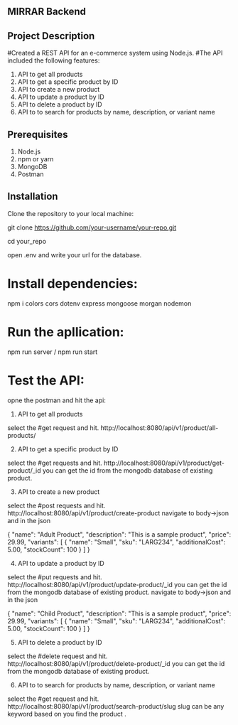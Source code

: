 ## MIRRAR Backend
## Project Description 

#Created a REST API for an e-commerce system using Node.js. 
#The API included the following features:
1. API to get all products
2. API to get a specific product by ID
3. API to create a new product
4. API to update a product by ID
5. API to delete a product by ID
6. API to to search for products by name, description, or variant name

## Prerequisites
1. Node.js
2. npm or yarn
3. MongoDB
4. Postman 

## Installation

Clone the repository to your local machine:

git clone https://github.com/your-username/your-repo.git

cd your_repo

open .env and write your url for the database.

# Install dependencies:
npm i  colors cors dotenv express mongoose morgan nodemon

# Run the apllication:
npm run server / npm run start 

# Test the API:
opne the postman and hit the api:

1. API to get all products

select the #get request and hit.
http://localhost:8080/api/v1/product/all-products/

2. API to get a specific product by ID

select the #get requests and hit.
http://localhost:8080/api/v1/product/get-product/_id
you can get the id from the mongodb database of existing product.

3. API to create a new product

select the #post requests and hit.
http://localhost:8080/api/v1/product/create-product
navigate to body->json 
and in the json 

{
  "name": "Adult Product",
  "description": "This is a sample product",
  "price": 29.99,
  "variants": [
    {
      "name": "Small",
      "sku": "LARG234",
      "additionalCost": 5.00,
      "stockCount": 100
    }
  ]
}


4. API to update a product by ID


select the #put requests and hit.
http://localhost:8080/api/v1/product/update-product/_id
you can get the id from the mongodb database of existing product.
navigate to body->json 
and in the json 

{
  "name": "Child Product",
  "description": "This is a sample product",
  "price": 29.99,
  "variants": [
{
      "name": "Small",
      "sku": "LARG234",
      "additionalCost": 5.00,
      "stockCount": 100
    }
  ]
}

5. API to delete a product by ID
   
select the #delete request and hit.
http://localhost:8080/api/v1/product/delete-product/_id
you can get the id from the mongodb database of existing product.

6. API to to search for products by name, description, or variant name


select the #get request and hit.
http://localhost:8080/api/v1/product/search-product/slug
slug can be any keyword based on you find the product .


    
